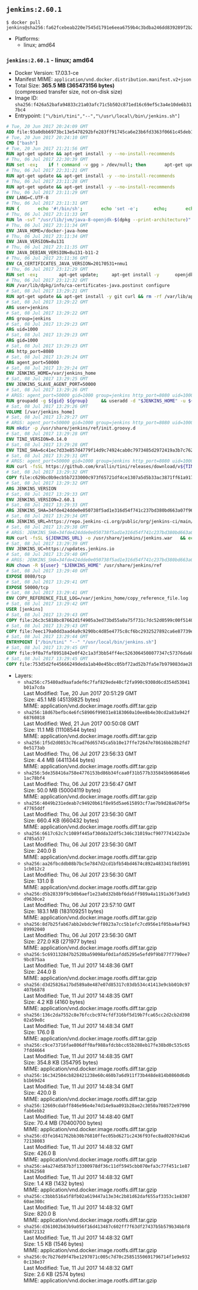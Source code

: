 ## `jenkins:2.60.1`

```console
$ docker pull jenkins@sha256:fa62fcebeab220e7545d1791e6eea6759b4c3bdba246dd839289f2b28b653e72
```

-	Platforms:
	-	linux; amd64

### `jenkins:2.60.1` - linux; amd64

-	Docker Version: 17.03.1-ce
-	Manifest MIME: `application/vnd.docker.distribution.manifest.v2+json`
-	Total Size: **365.5 MB (365473156 bytes)**  
	(compressed transfer size, not on-disk size)
-	Image ID: `sha256:f426a52bafa94833c21a03afc71c5b502c871ed16c69ef5c3a4e10de6b317bc4`
-	Entrypoint: `["\/bin\/tini","--","\/usr\/local\/bin\/jenkins.sh"]`

```dockerfile
# Tue, 20 Jun 2017 20:24:09 GMT
ADD file:93a0dbb6973bc13e5478292bfe283ff91745ca6e23b6fd3363f0661c45deb1ec in / 
# Tue, 20 Jun 2017 20:24:10 GMT
CMD ["bash"]
# Tue, 20 Jun 2017 21:21:56 GMT
RUN apt-get update && apt-get install -y --no-install-recommends 		ca-certificates 		curl 		wget 	&& rm -rf /var/lib/apt/lists/*
# Thu, 06 Jul 2017 22:30:39 GMT
RUN set -ex; 	if ! command -v gpg > /dev/null; then 		apt-get update; 		apt-get install -y --no-install-recommends 			gnupg2 			dirmngr 		; 		rm -rf /var/lib/apt/lists/*; 	fi
# Thu, 06 Jul 2017 22:31:21 GMT
RUN apt-get update && apt-get install -y --no-install-recommends 		bzr 		git 		mercurial 		openssh-client 		subversion 				procps 	&& rm -rf /var/lib/apt/lists/*
# Thu, 06 Jul 2017 23:11:28 GMT
RUN apt-get update && apt-get install -y --no-install-recommends 		bzip2 		unzip 		xz-utils 	&& rm -rf /var/lib/apt/lists/*
# Thu, 06 Jul 2017 23:11:29 GMT
ENV LANG=C.UTF-8
# Thu, 06 Jul 2017 23:11:31 GMT
RUN { 		echo '#!/bin/sh'; 		echo 'set -e'; 		echo; 		echo 'dirname "$(dirname "$(readlink -f "$(which javac || which java)")")"'; 	} > /usr/local/bin/docker-java-home 	&& chmod +x /usr/local/bin/docker-java-home
# Thu, 06 Jul 2017 23:11:33 GMT
RUN ln -svT "/usr/lib/jvm/java-8-openjdk-$(dpkg --print-architecture)" /docker-java-home
# Thu, 06 Jul 2017 23:11:34 GMT
ENV JAVA_HOME=/docker-java-home
# Thu, 06 Jul 2017 23:11:34 GMT
ENV JAVA_VERSION=8u131
# Thu, 06 Jul 2017 23:11:35 GMT
ENV JAVA_DEBIAN_VERSION=8u131-b11-2
# Thu, 06 Jul 2017 23:11:36 GMT
ENV CA_CERTIFICATES_JAVA_VERSION=20170531+nmu1
# Thu, 06 Jul 2017 23:12:29 GMT
RUN set -ex; 		apt-get update; 	apt-get install -y 		openjdk-8-jdk="$JAVA_DEBIAN_VERSION" 		ca-certificates-java="$CA_CERTIFICATES_JAVA_VERSION" 	; 	rm -rf /var/lib/apt/lists/*; 		[ "$(readlink -f "$JAVA_HOME")" = "$(docker-java-home)" ]; 		update-alternatives --get-selections | awk -v home="$(readlink -f "$JAVA_HOME")" 'index($3, home) == 1 { $2 = "manual"; print | "update-alternatives --set-selections" }'; 	update-alternatives --query java | grep -q 'Status: manual'
# Thu, 06 Jul 2017 23:12:32 GMT
RUN /var/lib/dpkg/info/ca-certificates-java.postinst configure
# Sat, 08 Jul 2017 13:29:21 GMT
RUN apt-get update && apt-get install -y git curl && rm -rf /var/lib/apt/lists/*
# Sat, 08 Jul 2017 13:29:22 GMT
ARG user=jenkins
# Sat, 08 Jul 2017 13:29:22 GMT
ARG group=jenkins
# Sat, 08 Jul 2017 13:29:23 GMT
ARG uid=1000
# Sat, 08 Jul 2017 13:29:23 GMT
ARG gid=1000
# Sat, 08 Jul 2017 13:29:23 GMT
ARG http_port=8080
# Sat, 08 Jul 2017 13:29:24 GMT
ARG agent_port=50000
# Sat, 08 Jul 2017 13:29:24 GMT
ENV JENKINS_HOME=/var/jenkins_home
# Sat, 08 Jul 2017 13:29:25 GMT
ENV JENKINS_SLAVE_AGENT_PORT=50000
# Sat, 08 Jul 2017 13:29:26 GMT
# ARGS: agent_port=50000 gid=1000 group=jenkins http_port=8080 uid=1000 user=jenkins
RUN groupadd -g ${gid} ${group}     && useradd -d "$JENKINS_HOME" -u ${uid} -g ${gid} -m -s /bin/bash ${user}
# Sat, 08 Jul 2017 13:29:26 GMT
VOLUME [/var/jenkins_home]
# Sat, 08 Jul 2017 13:29:27 GMT
# ARGS: agent_port=50000 gid=1000 group=jenkins http_port=8080 uid=1000 user=jenkins
RUN mkdir -p /usr/share/jenkins/ref/init.groovy.d
# Sat, 08 Jul 2017 13:29:28 GMT
ENV TINI_VERSION=0.14.0
# Sat, 08 Jul 2017 13:29:28 GMT
ENV TINI_SHA=6c41ec7d33e857d4779f14d9c74924cab0c7973485d2972419a3b7c7620ff5fd
# Sat, 08 Jul 2017 13:29:31 GMT
# ARGS: agent_port=50000 gid=1000 group=jenkins http_port=8080 uid=1000 user=jenkins
RUN curl -fsSL https://github.com/krallin/tini/releases/download/v${TINI_VERSION}/tini-static-amd64 -o /bin/tini && chmod +x /bin/tini   && echo "$TINI_SHA  /bin/tini" | sha256sum -c -
# Sat, 08 Jul 2017 13:29:32 GMT
COPY file:c629bc0b9ecb5b7233000c973f65721df4ce1307a5d5b33ac3871ff61a9172ff in /usr/share/jenkins/ref/init.groovy.d/tcp-slave-agent-port.groovy 
# Sat, 08 Jul 2017 13:29:32 GMT
ARG JENKINS_VERSION
# Sat, 08 Jul 2017 13:29:33 GMT
ENV JENKINS_VERSION=2.60.1
# Sat, 08 Jul 2017 13:29:33 GMT
ARG JENKINS_SHA=34fde424dde0e050738f5ad1e316d54f741c237bd380bd663a07f96147bb1390
# Sat, 08 Jul 2017 13:29:34 GMT
ARG JENKINS_URL=https://repo.jenkins-ci.org/public/org/jenkins-ci/main/jenkins-war/2.60.1/jenkins-war-2.60.1.war
# Sat, 08 Jul 2017 13:29:38 GMT
# ARGS: JENKINS_SHA=34fde424dde0e050738f5ad1e316d54f741c237bd380bd663a07f96147bb1390 JENKINS_URL=https://repo.jenkins-ci.org/public/org/jenkins-ci/main/jenkins-war/2.60.1/jenkins-war-2.60.1.war agent_port=50000 gid=1000 group=jenkins http_port=8080 uid=1000 user=jenkins
RUN curl -fsSL ${JENKINS_URL} -o /usr/share/jenkins/jenkins.war   && echo "${JENKINS_SHA}  /usr/share/jenkins/jenkins.war" | sha256sum -c -
# Sat, 08 Jul 2017 13:29:39 GMT
ENV JENKINS_UC=https://updates.jenkins.io
# Sat, 08 Jul 2017 13:29:40 GMT
# ARGS: JENKINS_SHA=34fde424dde0e050738f5ad1e316d54f741c237bd380bd663a07f96147bb1390 JENKINS_URL=https://repo.jenkins-ci.org/public/org/jenkins-ci/main/jenkins-war/2.60.1/jenkins-war-2.60.1.war agent_port=50000 gid=1000 group=jenkins http_port=8080 uid=1000 user=jenkins
RUN chown -R ${user} "$JENKINS_HOME" /usr/share/jenkins/ref
# Sat, 08 Jul 2017 13:29:40 GMT
EXPOSE 8080/tcp
# Sat, 08 Jul 2017 13:29:41 GMT
EXPOSE 50000/tcp
# Sat, 08 Jul 2017 13:29:41 GMT
ENV COPY_REFERENCE_FILE_LOG=/var/jenkins_home/copy_reference_file.log
# Sat, 08 Jul 2017 13:29:42 GMT
USER [jenkins]
# Sat, 08 Jul 2017 13:29:43 GMT
COPY file:26c3c5818bc87662d1f4905a3ed73bd55a0a75f731c7dc52d0599c00f51408e9 in /usr/local/bin/jenkins-support 
# Sat, 08 Jul 2017 13:29:43 GMT
COPY file:7eec179a0dd3aad4a9c9290bc4d85e4775c8cf6bc2932527892ca6e87739e474 in /usr/local/bin/jenkins.sh 
# Sat, 08 Jul 2017 13:29:44 GMT
ENTRYPOINT ["/bin/tini" "--" "/usr/local/bin/jenkins.sh"]
# Sat, 08 Jul 2017 13:29:45 GMT
COPY file:9f0a7faf8951842e0f42c1a3f3bb54ff4ec5263064508077347c57376da68b46 in /usr/local/bin/plugins.sh 
# Sat, 08 Jul 2017 13:29:45 GMT
COPY file:753d5d2fe45666249deda1ab40e45bcc05bf72ad52b7fa5e7b979083dae2b26b in /usr/local/bin/install-plugins.sh 
```

-	Layers:
	-	`sha256:c75480ad9aafadef6c7faf829ede40cf2fa990c9308d6cd354d53041b01a7cda`  
		Last Modified: Tue, 20 Jun 2017 20:51:29 GMT  
		Size: 45.1 MB (45139825 bytes)  
		MIME: application/vnd.docker.image.rootfs.diff.tar.gzip
	-	`sha256:18d67befbc4e6fc58906f99031e8183060a10ee8b4e30cd2a83a942f68760818`  
		Last Modified: Wed, 21 Jun 2017 00:50:08 GMT  
		Size: 11.1 MB (11108544 bytes)  
		MIME: application/vnd.docker.image.rootfs.diff.tar.gzip
	-	`sha256:1f5d2d0853c76cad76d65745ca5b10e17ffe72647e78616bb28b2fd70e5173ab`  
		Last Modified: Thu, 06 Jul 2017 23:56:33 GMT  
		Size: 4.4 MB (4411344 bytes)  
		MIME: application/vnd.docker.image.rootfs.diff.tar.gzip
	-	`sha256:5de358416a758e4776153bd86b34fcaa0f31b577b335845b968646e61ac78bf4`  
		Last Modified: Thu, 06 Jul 2017 23:56:47 GMT  
		Size: 50.0 MB (50004119 bytes)  
		MIME: application/vnd.docker.image.rootfs.diff.tar.gzip
	-	`sha256:4049b231edeab7c94920b61f8e95d5ae615893cf7ae7b9d28a670f5e47765ddf`  
		Last Modified: Thu, 06 Jul 2017 23:56:30 GMT  
		Size: 660.4 KB (660432 bytes)  
		MIME: application/vnd.docker.image.rootfs.diff.tar.gzip
	-	`sha256:6617c62c7c1089f445af30dda32df5c346c31019acf9077741422a3e4785a537`  
		Last Modified: Thu, 06 Jul 2017 23:56:30 GMT  
		Size: 240.0 B  
		MIME: application/vnd.docker.image.rootfs.diff.tar.gzip
	-	`sha256:aa26fbcddb08b7bc5e7847d2cd1bfb54bd4674c892a483341f8d59911cb012c2`  
		Last Modified: Thu, 06 Jul 2017 23:56:30 GMT  
		Size: 131.0 B  
		MIME: application/vnd.docker.image.rootfs.diff.tar.gzip
	-	`sha256:d5b28339f9cb0b6aef1e23a0d32b8bf6da5ff989a4a1191a36f3a9d3d9630ce2`  
		Last Modified: Thu, 06 Jul 2017 23:57:10 GMT  
		Size: 183.1 MB (183109251 bytes)  
		MIME: application/vnd.docker.image.rootfs.diff.tar.gzip
	-	`sha256:8d7b25fab67abb2ebdc9eff8023a7cc5b1efc7cd956e1f05ba4af94389992040`  
		Last Modified: Thu, 06 Jul 2017 23:56:30 GMT  
		Size: 272.0 KB (271977 bytes)  
		MIME: application/vnd.docker.image.rootfs.diff.tar.gzip
	-	`sha256:5c693132847b2520ba59098af0d1afdd5295e5efd9f9b877f7790ee79bc075aa`  
		Last Modified: Tue, 11 Jul 2017 14:48:36 GMT  
		Size: 244.0 B  
		MIME: application/vnd.docker.image.rootfs.diff.tar.gzip
	-	`sha256:d3d25826a17bd589a8e487e07d85317c03db534c41413e9cbb010c97407b6878`  
		Last Modified: Tue, 11 Jul 2017 14:48:35 GMT  
		Size: 4.2 KB (4160 bytes)  
		MIME: application/vnd.docker.image.rootfs.diff.tar.gzip
	-	`sha256:136c2da7552c8e76fccbc974cfdf316bf5d19b7fca65cc2d2cb2d39802a59e8c`  
		Last Modified: Tue, 11 Jul 2017 14:48:34 GMT  
		Size: 176.0 B  
		MIME: application/vnd.docker.image.rootfs.diff.tar.gzip
	-	`sha256:c9ce73716fae806dff0af988afdcbbcc65b288eb17fe38bd0c535c657fdd4664`  
		Last Modified: Tue, 11 Jul 2017 14:48:35 GMT  
		Size: 354.8 KB (354795 bytes)  
		MIME: application/vnd.docker.image.rootfs.diff.tar.gzip
	-	`sha256:16c342504cb828421238e60c460b7a6d911f73b448de814b0860d6dbb1b69d24`  
		Last Modified: Tue, 11 Jul 2017 14:48:34 GMT  
		Size: 420.0 B  
		MIME: application/vnd.docker.image.rootfs.diff.tar.gzip
	-	`sha256:12669cdabff846e96e4e74d14e9aa091b28ae2c3050a708572e97990fab6ebb2`  
		Last Modified: Tue, 11 Jul 2017 14:48:40 GMT  
		Size: 70.4 MB (70400700 bytes)  
		MIME: application/vnd.docker.image.rootfs.diff.tar.gzip
	-	`sha256:d3fe1641762bb30b76810ffec05bd6271c2436f93fec8ad0207d42a672138083`  
		Last Modified: Tue, 11 Jul 2017 14:48:32 GMT  
		Size: 426.0 B  
		MIME: application/vnd.docker.image.rootfs.diff.tar.gzip
	-	`sha256:a4a274d587b3f13300978df36c11df5945cbb070efa3c77f451c1e8784362568`  
		Last Modified: Tue, 11 Jul 2017 14:48:32 GMT  
		Size: 1.4 KB (1432 bytes)  
		MIME: application/vnd.docker.image.rootfs.diff.tar.gzip
	-	`sha256:c3bbb516a5f8fb02a619447a13e34c2b81d62daf655af3353c1e830760ae308c`  
		Last Modified: Tue, 11 Jul 2017 14:48:32 GMT  
		Size: 820.0 B  
		MIME: application/vnd.docker.image.rootfs.diff.tar.gzip
	-	`sha256:d361002b63b9a056f16d413487c602ff7f63df27437b5b579b34bbf89b872132`  
		Last Modified: Tue, 11 Jul 2017 14:48:32 GMT  
		Size: 1.5 KB (1546 bytes)  
		MIME: application/vnd.docker.image.rootfs.diff.tar.gzip
	-	`sha256:0c7b276d9f47be1297071c005c7d70c25851550691796714f1e9e9320c138e37`  
		Last Modified: Tue, 11 Jul 2017 14:48:32 GMT  
		Size: 2.6 KB (2574 bytes)  
		MIME: application/vnd.docker.image.rootfs.diff.tar.gzip
